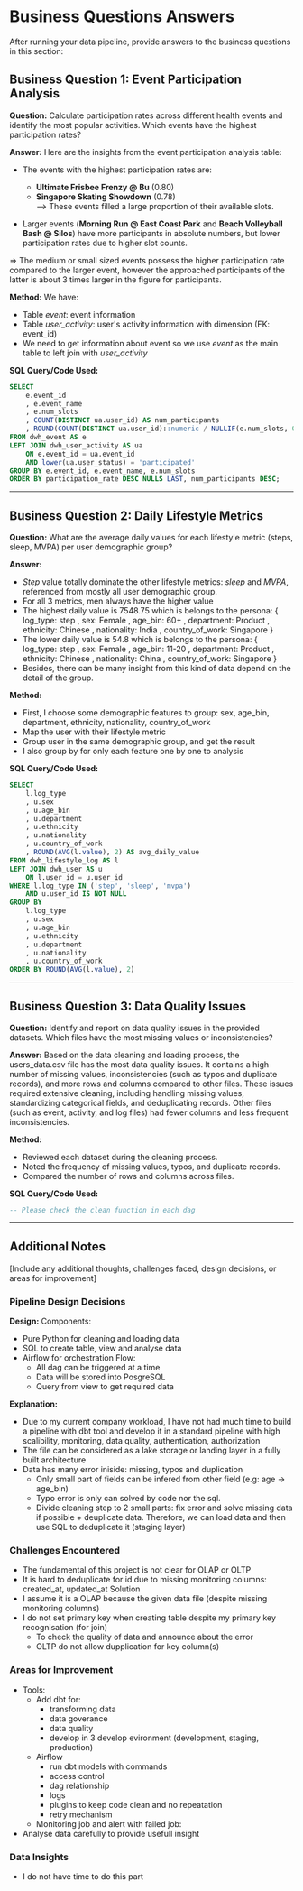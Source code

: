 # Business Questions Answers

After running your data pipeline, provide answers to the business questions in this section:

## Business Question 1: Event Participation Analysis
**Question:** Calculate participation rates across different health events and identify the most popular activities. Which events have the highest participation rates?

**Answer:** Here are the insights from the event participation analysis table:

- The events with the highest participation rates are:
  - **Ultimate Frisbee Frenzy @ Bu** (0.80)
  - **Singapore Skating Showdown** (0.78)  
--> These events filled a large proportion of their available slots.

- Larger events (**Morning Run @ East Coast Park** and **Beach Volleyball Bash @ Silos**) have more participants in absolute numbers, but lower participation rates due to higher slot counts.

 
=> The medium or small sized events possess the higher participation rate compared to the larger event, however the approached participants of the latter is about 3 times larger in the figure for participants.


**Method:** 
We have:  
- Table *event*: event information
- Table *user_activity*: user's activity information with dimension (FK: event_id)
- We need to get information about event so we use *event* as the main table to left join with *user_activity*

**SQL Query/Code Used:**
```sql
SELECT
    e.event_id
    , e.event_name
    , e.num_slots
    , COUNT(DISTINCT ua.user_id) AS num_participants
    , ROUND(COUNT(DISTINCT ua.user_id)::numeric / NULLIF(e.num_slots, 0), 2) AS participation_rate
FROM dwh_event AS e
LEFT JOIN dwh_user_activity AS ua 
    ON e.event_id = ua.event_id
    AND lower(ua.user_status) = 'participated'
GROUP BY e.event_id, e.event_name, e.num_slots
ORDER BY participation_rate DESC NULLS LAST, num_participants DESC;
```

---

## Business Question 2: Daily Lifestyle Metrics
**Question:** What are the average daily values for each lifestyle metric (steps, sleep, MVPA) per user demographic group?

**Answer:** 
- *Step* value totally dominate the other lifestyle metrics: *sleep* and *MVPA*, referenced from mostly all user demographic group.
- For all 3 metrics, men always have the higher value
- The highest daily value is 7548.75 which is belongs to the persona:
{
    log_type: step
    , sex: Female
    , age_bin: 60+
    , department: Product
    , ethnicity: Chinese
    , nationality: India
    , country_of_work: Singapore
}
- The lower daily value is 54.8 which is belongs to the persona:
{
    log_type: step
    , sex: Female
    , age_bin: 11-20
    , department: Product
    , ethnicity: Chinese
    , nationality: China
    , country_of_work: Singapore
}
- Besides, there can be many insight from this kind of data depend on the detail of the group.


**Method:** 
- First, I choose some demographic features to group: sex, age_bin, department, ethnicity, nationality, country_of_work
- Map the user with their lifestyle metric
- Group user in the same demographic group, and get the result
- I also group by for only each feature one by one to analysis


**SQL Query/Code Used:**
```sql
SELECT 
    l.log_type
    , u.sex
    , u.age_bin
    , u.department
    , u.ethnicity
    , u.nationality
    , u.country_of_work
    , ROUND(AVG(l.value), 2) AS avg_daily_value
FROM dwh_lifestyle_log AS l
LEFT JOIN dwh_user AS u 
    ON l.user_id = u.user_id
WHERE l.log_type IN ('step', 'sleep', 'mvpa')
    AND u.user_id IS NOT NULL
GROUP BY 
    l.log_type
    , u.sex
    , u.age_bin
    , u.ethnicity
    , u.department
    , u.nationality
    , u.country_of_work
ORDER BY ROUND(AVG(l.value), 2)
```

---

## Business Question 3: Data Quality Issues
**Question:** Identify and report on data quality issues in the provided datasets. Which files have the most missing values or inconsistencies?

**Answer:** Based on the data cleaning and loading process, the users_data.csv file has the most data quality issues. It contains a high number of missing values, inconsistencies (such as typos and duplicate records), and more rows and columns compared to other files. These issues required extensive cleaning, including handling missing values, standardizing categorical fields, and deduplicating records. Other files (such as event, activity, and log files) had fewer columns and less frequent inconsistencies.

**Method:**
- Reviewed each dataset during the cleaning process.
- Noted the frequency of missing values, typos, and duplicate records.
- Compared the number of rows and columns across files.

**SQL Query/Code Used:**
```sql
-- Please check the clean function in each dag
```

---

## Additional Notes

[Include any additional thoughts, challenges faced, design decisions, or areas for improvement]

### Pipeline Design Decisions
**Design:**
Components:  
- Pure Python for cleaning and loading data
- SQL to create table, view and analyse data
- Airflow for orchestration
Flow:  
    - All dag can be triggered at a time
    - Data will be stored into PosgreSQL
    - Query from view to get required data


**Explanation:**
- Due to my current company workload, I have not had much time to build a pipeline with dbt tool and develop it in a standard pipeline with high scalibility, monitoring, data quality, authentication, authorization
- The file can be considered as a lake storage or landing layer in a fully built architecture
- Data has many error iniside: missing, typos and duplication
    - Only small part of fields can be infered from other field (e.g: age -> age_bin)
    - Typo error is only can solved by code nor the sql.
    - Divide cleaning step to 2 small parts: fix error and solve missing data if possible + deuplicate data. Therefore, we can load data and then use SQL to deduplicate it (staging layer)

### Challenges Encountered
- The fundamental of this project is not clear for OLAP or OLTP
- It is hard to deduplicate for id due to missing monitoring columns: created_at, updated_at
Solution
- I assume it is a OLAP because the given data file (despite missing monitoring columns)
- I do not set primary key when creating table despite my primary key recognisation (for join)
    - To check the quality of data and announce about the error
    - OLTP do not allow dupplication for key column(s)


### Areas for Improvement
- Tools:
    - Add dbt for:
        - transforming data
        - data goverance
        - data quality
        - develop in 3 develop evironment (development, staging, production)
    - Airflow 
        - run dbt models  with commands
        - access control
        - dag relationship
        - logs
        - plugins to keep code clean and no repeatation
        - retry mechanism
    - Monitoring job and alert with failed job: 
- Analyse data carefully to provide usefull insight

### Data Insights
- I do not have time to do this part